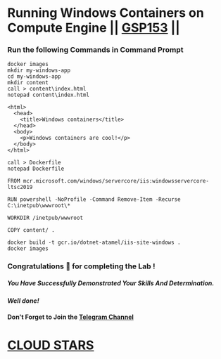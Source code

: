 # Running Windows Containers on Compute Engine || [GSP153](https://www.cloudskillsboost.google/focuses/3348?parent=catalog) ||

### Run the following Commands in Command Prompt

```
docker images
mkdir my-windows-app
cd my-windows-app
mkdir content
call > content\index.html
notepad content\index.html
```
```
<html>
  <head>
    <title>Windows containers</title>
  </head>
  <body>
    <p>Windows containers are cool!</p>
  </body>
</html>
```
```
call > Dockerfile
notepad Dockerfile
```
```
FROM mcr.microsoft.com/windows/servercore/iis:windowsservercore-ltsc2019

RUN powershell -NoProfile -Command Remove-Item -Recurse C:\inetpub\wwwroot\*

WORKDIR /inetpub/wwwroot

COPY content/ .
```
```
docker build -t gcr.io/dotnet-atamel/iis-site-windows .
docker images
```

### Congratulations 🎉 for completing the Lab !

##### *You Have Successfully Demonstrated Your Skills And Determination.*

#### *Well done!*

#### Don't Forget to Join the [Telegram Channel](https://t.me/cloudstars24)

#                     [                      CLOUD STARS](https://www.youtube.com/@cloud-stars)
